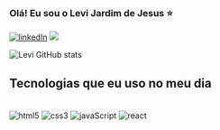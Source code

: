 ### Olá! Eu sou o Levi Jardim de Jesus ⭐ 

[![linkedIn](https://img.shields.io/badge/LinkedIn-0077B5?style=for-the-badge&logo=linkedin&logoColor=white)](www.linkedin.com/in/levi-jardim-de-jesus)
<a href = "mailto:levijardimdejesus5@gmail.com"> <img src="https://img.shields.io/badge/Gmail-D14836?style=for-the-badge&logo=gmail&logoColor=white" target="_blank"></a>

![Levi GitHub stats](https://github-readme-stats.vercel.app/api?username=LeviJJesus&show_icons=true&theme=radical)

## Tecnologias que eu uso no meu dia

<div style="display: inline_block"><br/>
    <img align="center" alt="html5" src="https://img.shields.io/badge/HTML5-E34F26?style=for-the-badge&logo=html5&logoColor=white">
    <img align="center" alt="css3" src="https://img.shields.io/badge/CSS3-1572B6?style=for-the-badge&logo=css3&logoColor=white">
    <img align="center" alt="javaScript" src="https://img.shields.io/badge/JavaScript-F7DF1E?style=for-the-badge&logo=javascript&logoColor=black">
    <img align="center" alt="react" src="https://img.shields.io/badge/React-20232A?style=for-the-badge&logo=react&logoColor=61DAFB">
</div>
